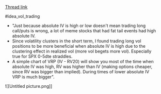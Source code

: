 
[Thread link](https://twitter.com/volatilityswan/status/1499652384544509954?s=21&t=rBPl52HCshup62keciDNQw)

#idea_vol_trading 

- "Just because absolute IV is high or low doesn't mean trading long call/puts is wrong, a lot of meme stocks that had fat tail events had high absolute IV.
- Since volatility clusters in the short term, I found trading long vol positions to be more beneficial when absolute IV is high due to the clustering effect in realized vol (more vol begets more vol). Especially true for SPX 0-5dte straddles.
- A simple chart of VRP (IV - RV20) will show you most of the time when absolute IV was high, RV was higher than IV (making options cheaper, since RV was bigger than implied). During times of lower absolute IV VRP is much bigger".

![[Untitled picture.png]]